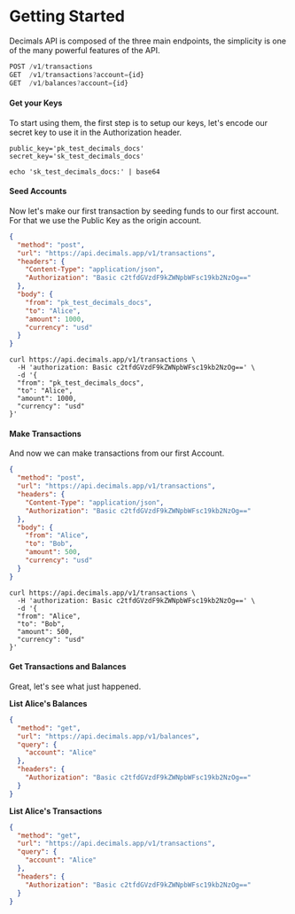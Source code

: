 # Getting Started

Decimals API is composed of the three main endpoints, the simplicity is one of the many powerful features of the API.

```javascript
POST /v1/transactions
GET  /v1/transactions?account={id}
GET  /v1/balances?account={id}
```

#### Get your Keys

To start using them, the first step is to setup our keys, let's encode our secret key to use it in the Authorization header.

```shell
public_key='pk_test_decimals_docs'
secret_key='sk_test_decimals_docs'

echo 'sk_test_decimals_docs:' | base64
```

#### Seed Accounts

Now let's make our first transaction by seeding funds to our first account. For that we use the Public Key as the origin account.

<!--
type: tab
title: Request Maker
-->

```json http
{
  "method": "post",
  "url": "https://api.decimals.app/v1/transactions",
  "headers": {
    "Content-Type": "application/json",
    "Authorization": "Basic c2tfdGVzdF9kZWNpbWFsc19kb2NzOg=="
  },
  "body": {
    "from": "pk_test_decimals_docs",
    "to": "Alice",
    "amount": 1000,
    "currency": "usd"
  }
}
```

<!--
type: tab
title: cURL
-->

```shell
curl https://api.decimals.app/v1/transactions \
  -H 'authorization: Basic c2tfdGVzdF9kZWNpbWFsc19kb2NzOg==' \
  -d '{
  "from": "pk_test_decimals_docs",
  "to": "Alice",
  "amount": 1000,
  "currency": "usd"
}'
```

<!-- type: tab-end -->

#### Make Transactions

And now we can make transactions from our first Account.

<!--
type: tab
title: Request Maker
-->

```json http
{
  "method": "post",
  "url": "https://api.decimals.app/v1/transactions",
  "headers": {
    "Content-Type": "application/json",
    "Authorization": "Basic c2tfdGVzdF9kZWNpbWFsc19kb2NzOg=="
  },
  "body": {
    "from": "Alice",
    "to": "Bob",
    "amount": 500,
    "currency": "usd"
  }
}
```

<!--
type: tab
title: cURL
-->

```shell
curl https://api.decimals.app/v1/transactions \
  -H 'authorization: Basic c2tfdGVzdF9kZWNpbWFsc19kb2NzOg==' \
  -d '{
  "from": "Alice",
  "to": "Bob",
  "amount": 500,
  "currency": "usd"
}'
```

<!-- type: tab-end -->

#### Get Transactions and Balances

Great, let's see what just happened.

<!--
type: tab
title: Request Maker
-->

**List Alice's Balances**

```json http
{
  "method": "get",
  "url": "https://api.decimals.app/v1/balances",
  "query": {
    "account": "Alice"
  },
  "headers": {
    "Authorization": "Basic c2tfdGVzdF9kZWNpbWFsc19kb2NzOg=="
  }
}
```

**List Alice's Transactions**

```json http
{
  "method": "get",
  "url": "https://api.decimals.app/v1/transactions",
  "query": {
    "account": "Alice"
  },
  "headers": {
    "Authorization": "Basic c2tfdGVzdF9kZWNpbWFsc19kb2NzOg=="
  }
}
```

<!-- type: tab-end -->

